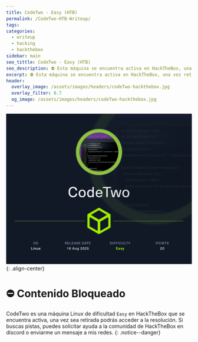 ```yaml
---
title: CodeTwo - Easy (HTB)
permalink: /CodeTwo-HTB-Writeup/
tags: 
categories:
  - writeup
  - hacking
  - hackthebox
sidebar: main
seo_tittle: CodeTwo - Easy (HTB)
seo_description: ⛔ Esta máquina se encuentra activa en HackTheBox, una vez retirada, este post será desbloqueado y podrás ver la resolución.
excerpt: ⛔ Esta máquina se encuentra activa en HackTheBox, una vez retirada, este post será desbloqueado y podrás ver la resolución.
header:
  overlay_image: /assets/images/headers/codeTwo-hackthebox.jpg
  overlay_filter: 0.7
  og_image: /assets/images/headers/codeTwo-hackthebox.jpg
---
```



![image-center](/assets/images/posts/codeTwo-hackthebox.png)
{: .align-center}
<br>
# ⛔ Contenido Bloqueado

CodeTwo es una máquina Linux de dificultad `Easy` en HackTheBox que se encuentra activa, una vez sea retirada podrás acceder a la resolución. Si buscas pistas, puedes solicitar ayuda a la comunidad de HackTheBox en discord o enviarme un mensaje a mis redes.
{: .notice--danger}
<br>

